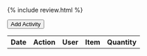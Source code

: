 {% include review.html %}



<button id="add-activity-btn">Add Activity</button>
<table>
  <tr>
    <th>Date</th>
    <th>Action</th>
    <th>User</th>
    <th>Item</th>
    <th>Quantity</th>
  </tr>
<style>
  table {
    width: 100%;
    border-collapse: collapse;
  }

  th, td {
    border: 1px solid black;
    padding: 8px;
    text-align: left;
  }

  th {
    background-color: #f2f2f2;
  }
</style>
</table>


<script>
const addActivityBtn = document.getElementById('add-activity-btn');
const table = document.querySelector('table');
const form = document.createElement('form');

form.innerHTML = `
  <label>Date: <input type="text" id="date"></label>
  <label>Action: <input type="text" id="action"></label>
  <label>User: <input type="text" id="user"></label>
  <label>Item: <input type="text" id="item"></label>
  <label>Quantity: <input type="text" id="quantity"></label>
  <button type="submit">Add</button>
`;



form.style.display = 'none';
document.body.appendChild(form);

addActivityBtn.addEventListener('click', event => {
  event.preventDefault();
  form.style.display = 'block';
});

form.addEventListener('submit', (e) => {
  e.preventDefault();
  const date = document.getElementById('date').value;
  const action = document.getElementById('action').value;
  const user = document.getElementById('user').value;
  const item = document.getElementById('item').value;
  const quantity = document.getElementById('quantity').value;

  const row = document.createElement('tr');
  const dateCell = document.createElement('td');
  dateCell.textContent = date;
  const actionCell = document.createElement('td');
  actionCell.textContent = action;
  const userCell = document.createElement('td');
  userCell.textContent = user;
  const itemCell = document.createElement('td');
  itemCell.textContent = item;
  const quantityCell = document.createElement('td');
  quantityCell.textContent = quantity;

  row.appendChild(dateCell);
  row.appendChild(actionCell);
  row.appendChild(userCell);
  row.appendChild(itemCell);
  row.appendChild(quantityCell);

  table.appendChild(row);
});

addActivityBtn.addEventListener('click', () => {
  form.style.display = 'block';
});
</script>



